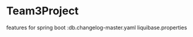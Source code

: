 # Team3Project
features for spring boot :db.changelog-master.yaml
                          liquibase.properties
